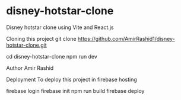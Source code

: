 # disney-hotstar-clone
Disney hotstar clone using Vite and React.js


Cloning this project
git clone https://github.com/AmirRashid1/disney-hotstar-clone.git

cd disney-hotstar-clone
  npm run dev
  
Author
  Amir Rashid
  

Deployment
To deploy this project in firebase hosting

  firebase login
  firebase init
  npm run build
  firebase deploy
